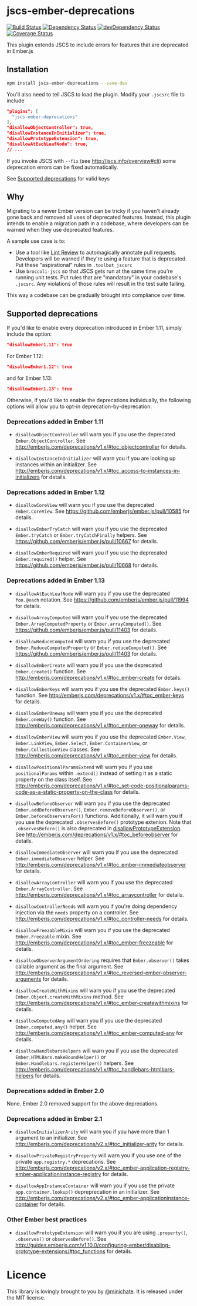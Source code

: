 # jscs-ember-deprecations

[![Build Status](https://travis-ci.org/minichate/jscs-ember-deprecations.svg?branch=master)](https://travis-ci.org/minichate/jscs-ember-deprecations)
[![Dependency Status](https://david-dm.org/minichate/jscs-ember-deprecations.svg)](https://david-dm.org/minichate/jscs-ember-deprecations)
[![devDependency Status](https://david-dm.org/minichate/jscs-ember-deprecations/dev-status.svg)](https://david-dm.org/minichate/jscs-ember-deprecations#info=devDependencies)
[![Coverage Status](https://coveralls.io/repos/minichate/jscs-ember-deprecations/badge.svg?branch=master&service=github)](https://coveralls.io/github/minichate/jscs-ember-deprecations?branch=master)

This plugin extends JSCS to include errors for features that are deprecated in Ember.js

## Installation

```bash
npm install jscs-ember-deprecations --save-dev
```

You'll also need to tell JSCS to load the plugin. Modify your `.jscsrc` file to include

```json
"plugins": [
  "jscs-ember-deprecations"
],
"disallowObjectController": true,
"disallowInstanceInInitializer": true,
"disallowPrototypeExtension": true,
"disallowAtEachLeafNode": true,
// ...
```

If you invoke JSCS with `--fix` (see http://jscs.info/overview#cli) some deprecation errors can be fixed automatically.

See [Supported deprecations](#supported-deprecations) for valid keys

## Why

Migrating to a newer Ember version can be tricky if you haven't already gone back and removed all uses of deprecated features. Instead, this plugin intends to enable a migration path in a codebase, where developers can be warned when they use deprecated features.

A sample use case is to:

- Use a tool like [Lint Review](https://github.com/markstory/lint-review) to automagically annotate pull requests. Developers will be warned if they're using a feature that is deprecated. Put these "aspirational" rules in `.toolbot_jscsrc`
- Use `broccoli-jscs` so that JSCS gets run at the same time you're running unit tests. Put rules that are "mandatory" in your codebase's `.jscsrc`. Any violations of those rules will result in the test suite failing.

This way a codebase can be gradually brought into compliance over time.

## Supported deprecations

If you'd like to enable every deprecation introduced in Ember 1.11, simply include the option:

```json
"disallowEmber1.11": true
```

For Ember 1.12:

```json
"disallowEmber1.12": true
```

and for Ember 1.13:

```json
"disallowEmber1.13": true
```

Otherwise, if you'd like to enable the deprecations individually, the following options will allow you to opt-in deprecation-by-deprecation:

### Deprecations added in Ember 1.11

- `disallowObjectController` will warn you if you use the deprecated `Ember.ObjectController`. See http://emberjs.com/deprecations/v1.x/#toc_objectcontroller for details.

- `disallowInstanceInInitializer` will warn you if you are looking up instances within an initializer. See http://emberjs.com/deprecations/v1.x/#toc_access-to-instances-in-initializers for details.

### Deprecations added in Ember 1.12

- `disallowCoreView` will warn you if you use the deprecated `Ember.CoreView`. See https://github.com/emberjs/ember.js/pull/10585 for details.

- `disallowEmberTryCatch` will warn you if you use the deprecated `Ember.tryCatch` or `Ember.tryCatchFinally` helpers. See https://github.com/emberjs/ember.js/pull/10667 for details.

- `disallowEmberRequired` will warn you if you use the deprecated `Ember.required()` helper. See https://github.com/emberjs/ember.js/pull/10668 for details.

### Deprecations added in Ember 1.13

- `disallowAtEachLeafNode` will warn you if you use the deprecated `foo.@each` notation. See https://github.com/emberjs/ember.js/pull/11994 for details.

- `disallowArrayComputed` will warn you if you use the deprecated `Ember.ArrayComputedProperty` or `Ember.arrayComputed()`. See https://github.com/emberjs/ember.js/pull/11403 for details.

- `disallowReduceComputed` will warn you if you use the deprecated `Ember.ReduceComputedProperty` or `Ember.reduceComputed()`. See https://github.com/emberjs/ember.js/pull/11403 for details.

- `disallowEmberCreate` will warn you if you use the deprecated `Ember.create()` function. See http://emberjs.com/deprecations/v1.x/#toc_ember-create for details.

- `disallowEmberKeys` will warn you if you use the deprecated `Ember.keys()` function. See http://emberjs.com/deprecations/v1.x/#toc_ember-keys for details.

- `disallowEmberOneway` will warn you if you use the deprecated `Ember.oneWay()` function. See http://emberjs.com/deprecations/v1.x/#toc_ember-oneway for details.

- `disallowEmberView` will warn you if you use the deprecated `Ember.View`, `Ember.LinkView`, `Ember.Select`, `Ember.ContainerView`, or `Ember.CollectionView` classes. See http://emberjs.com/deprecations/v1.x/#toc_ember-view for details.

- `disallowPositionalParamsExtend` will warn you if you use `positionalParams`
within `.extend()` instead of setting it as a static property on the class
itself. See http://emberjs.com/deprecations/v1.x/#toc_set-code-positionalparams-code-as-a-static-property-on-the-class for details.

- `disallowBeforeObserver` will warn you if you use the deprecated `Ember.addBeforeObserver()`, `Ember.removeBeforeObserver()`, or `Ember.beforeObserversFor()` functions. Additionally, it will warn you if you use the deprecated `.observesBefore()` prototype extenion. Note that `.observesBefore()` is also deprecated in [disallowPrototypeExtension](#other-ember-best-practices). See http://emberjs.com/deprecations/v1.x/#toc_beforeobserver for details.

- `disallowImmediateObserver` will warn you if you use the deprecated `Ember.immediateObserver` helper. See http://emberjs.com/deprecations/v1.x/#toc_ember-immediateobserver for details.

- `disallowArrayController` will warn you if you use the deprecated `Ember.ArrayController`. See http://emberjs.com/deprecations/v1.x/#toc_arraycontroller for details.

- `disallowControllerNeeds` will warn you if you're doing dependency injection via the `needs` property on a controller. See http://emberjs.com/deprecations/v1.x/#toc_controller-needs for details.

- `disallowFreezableMixin` will warn you if you use the deprecated `Ember.Freezable` mixin. See http://emberjs.com/deprecations/v1.x/#toc_ember-freezeable for details.

- `disallowObserverArgumentOrdering` requires that `Ember.observer()` takes callable argument as the final argument. See http://emberjs.com/deprecations/v1.x/#toc_reversed-ember-observer-arguments for details.

- `disallowCreateWithMixins` will warn you if you use the deprecated `Ember.Object.createWithMixins` method. See http://emberjs.com/deprecations/v1.x/#toc_ember-createwithmixins for details.

- `disallowComputedAny` will warn you if you use the deprecated `Ember.computed.any()` helper. See http://emberjs.com/deprecations/v1.x/#toc_ember-computed-any for details.

- `disallowHandlebarsHelpers` will warn you if you use the deprecated `Ember.HTMLBars.makeBoundHelper()` or `Ember.Handlebars.registerHelper()` helpers. See http://emberjs.com/deprecations/v1.x/#toc_handlebars-htmlbars-helpers for details.

### Deprecations added in Ember 2.0

None. Ember 2.0 removed support for the above deprecations.

### Deprecations added in Ember 2.1

- `disallowInitializerArity` will warn you if you have more than 1 argument to an initializer. See http://emberjs.com/deprecations/v2.x/#toc_initializer-arity for details.

- `disallowPrivateRegistryProperty` will warn you if you use one of the private `app.registry.*` deprecations. See http://emberjs.com/deprecations/v2.x/#toc_ember-application-registry-ember-applicationinstance-registry for details.

- `disallowAppInstanceContainer` will warn you if you use the private `app.container.lookup()` depreprecation in an initializer. See http://emberjs.com/deprecations/v2.x/#toc_ember-applicationinstance-container for details.

### Other Ember best practices

- `disallowPrototypeExtension` will warn you if you are using `.property()`, `.observes()` or `observesBefore()`. See http://guides.emberjs.com/v1.10.0/configuring-ember/disabling-prototype-extensions/#toc_functions for details.

# Licence

This library is lovingly brought to you by [@minichate](https://twitter.com/minichate). It is released under the MIT license.